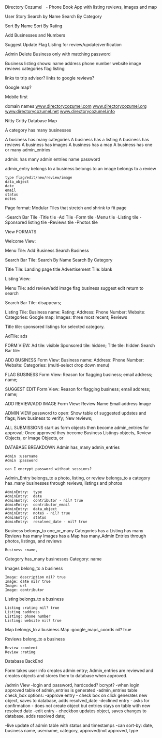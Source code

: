 Directory Cozumel   - Phone Book App with listing reviews, images and map

User Story
Search by Name
Search By Category

Sort By Name
Sort By Rating

Add Businesses and Numbers

Suggest Update
Flag Listing for review/update/verification

Admin Delete Business only with matching password

Business listing shows:
name
address
phone number
website
image
reviews
categories
flag listing

links to trip advisor?
links to google reviews?

Google map?

Mobile first

domain names
www.directorycozumel.com
www.directorycozumel.org
www.directorycozumel.net
www.directorycozumel.info


Nitty Gritty Database Map

A category has many businesses

A business has many categories
A business has a listing
A business has reviews
A business has images
A business has a map
A business has one or many admin_entries

admin:
	has many admin entries
	name
	password

admin_entry
	belongs to a business
	belongs to an image
	belongs to a review

	type flag/edit/new/review/image
	data_object
	date
	email
	status
	notes


Page format: Modular Tiles that stretch and shrink to fit page

-Search Bar Tile
-Title tile
-Ad TIle
-Form tile
-Menu tile
-Listing tile
-Sponsored listing tile
-Reviews tile
-Photos tile

View FORMATS

Welcome View:

Menu Tile:
Add Business
Search Business

Search Bar Tile:
Search By Name
Search By Category

Title Tile:
Landing page title
Advertisement Tile:
blank

Listing View:

Menu Tile:
add review/add image
flag business
suggest edit
return to search

Search Bar Tile:
disappears;

Listing Tile:
Business name:
Rating:
Address:
Phone Number:
Website:
Categories:
Google map;
Images: three most recent;
Reviews

Title tile: sponsored listings
for selected category.

AdTile: ads

FORM VIEW:
Ad tile: visible
Sponsored tile: hidden;
Title tile: hidden
Search Bar tile:


ADD BUSINESS Form View:
Business name:
Address:
Phone Number:
Website:
Categories: (multi-select drop down menu)


FLAG BUSINESS Form View:
Reason for flagging business;
email address;
name;

SUGGEST EDIT Form View:
Reason for flagging business;
email address;
name;


ADD REVIEW/ADD IMAGE Form View:
Review
Name
Email address
Image

ADMIN VIEW
password to open:
Show table of suggested updates and flags;
New business to verify;
New reviews;

ALL SUBMISSIONS start as form objects then become admin_entries for approval;
Once approved they become Business Listings objects, Review Objects, or Image Objects, or

DATABASE BREAKDOWN
Admin
	has_many admin_entries

	Admin :username
	Admin :password

	can I encrypt password without sessions?

Admin_Entry
	belongs_to a photo, listing, or review
	belongs_to a category
	has_many businesses through reviews, listings and photos

	AdminEntry:  type
	AdminEntry:  date
	AdminEntry:  contributor - nil? true
	AdminEntry:  contributor_email
	AdminEntry:  data_object
	AdminEntry:  notes - nil? true
	AdminEntry:  status
	AdminEntry:  resolved_date - nil? true


Business
	belongs_to one_or_many Categories
	has a Listing
	has many Reviews
	has many Images
	has a Map
	has many_Admin Entries through photos, listings, and reviews

	Business :name,

Category
	has_many businesses
	Category: name

Images
	belong_to a business

	Image: description nil? true
	Image: date nil? true
	Image: url
	Image: contributor

Listing
	belongs_to a business

	Listing :rating nil? true
	Listing :address
	Listing: phone number
	Listing: website nil? true

Map
	belongs_to a business
		Map :google_maps_coords nil? true

Reviews
	belong_to a business

	Review :content
	Review :rating


Database BackEnd

Form takes user info creates admin entry;
Admin_entries are reviewed and creates objects and stores them to database when approved.

/admin View
-login and password, hardcoded? bcrypt?
-when login approved table of admin_entries is generated
-admin_entries table check_box options:
-approve entry - check box on click generates new object, saves to database, adds resolved_date
-declined entry - asks for confirmation - does not create object but entries stays on table with new resolved date
-edit entry - checkbox updates object, saves changes to database, adds resolved date;

-live update of admin table with status and timestamps
-can sort-by: date, business name, username, category, approved/not approved, type
